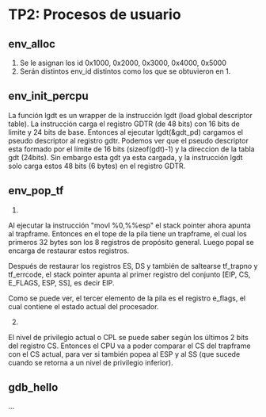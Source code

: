 TP2: Procesos de usuario
========================

env_alloc
---------

1. Se le asignan los id 0x1000, 0x2000, 0x3000, 0x4000, 0x5000
2. Serán distintos env_id distintos como los que se obtuvieron en 1.


env_init_percpu
---------------


La función lgdt es un wrapper de la instrucción lgdt (load global descriptor table).
La instrucción carga el registro GDTR (de 48 bits) con 16 bits de limite y 24 bits de base.
Entonces al ejecutar lgdt(&gdt_pd) cargamos el pseudo descriptor al registro gdtr.
Podemos ver que el pseudo descriptor esta formado por el límite de 16 bits (sizeof(gdt)-1) y 
la direccion de la tabla gdt (24bits).
Sin embargo esta gdt ya esta cargada, y la instrucción lgdt solo carga estos 48 bits (6 bytes)
en el registro GDTR.

env_pop_tf
----------
1) 
Al ejecutar la instrucción "movl %0,%%esp" el stack pointer ahora apunta al trapframe. 
Entonces en el tope de la pila tiene un trapframe, el cual los primeros 32 bytes son 
los 8 registros de propósito general. Luego popal se encarga de restaurar estos registros.

Después de restaurar los registros ES, DS y también de saltearse tf_trapno y tf_errcode, el stack pointer
apunta al primer registro del conjunto [EIP, CS, E_FLAGS, ESP, SS], es decir EIP.

Como se puede ver, el tercer elemento de la pila es el registro e_flags, el cual contiene el estado actual
del procesador.

2)

El nivel de privilegio actual o CPL se puede saber según los últimos 2 bits del registro CS.
Entonces el CPU va a poder comparar el CS del trapframe con el CS actual, para ver si también popea
al ESP y al SS (que sucede cuando se retorna a un nivel de privilegio inferior).


gdb_hello
---------

...
